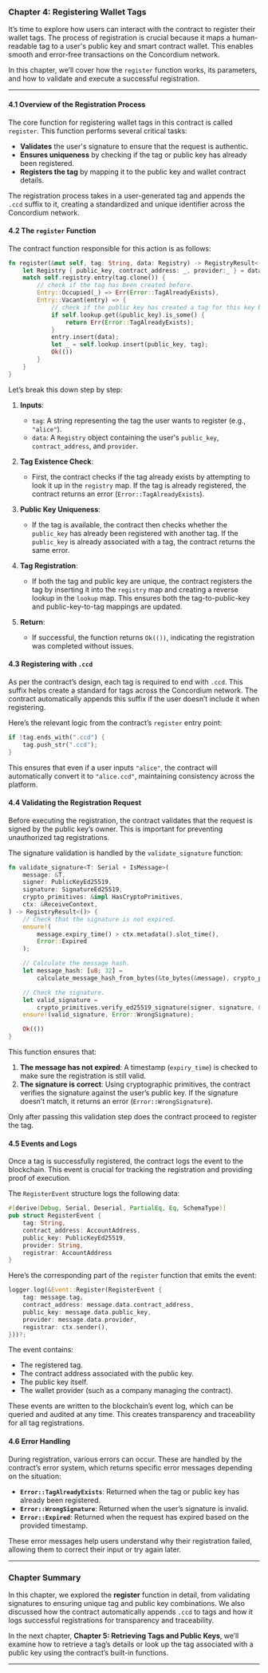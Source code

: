 ### Chapter 4: **Registering Wallet Tags**

It’s time to explore how users can interact with the contract to register their wallet tags. The process of registration is crucial because it maps a human-readable tag to a user's public key and smart contract wallet. This enables smooth and error-free transactions on the Concordium network.

In this chapter, we’ll cover how the `register` function works, its parameters, and how to validate and execute a successful registration.

---

#### 4.1 Overview of the Registration Process

The core function for registering wallet tags in this contract is called `register`. This function performs several critical tasks:
- **Validates** the user's signature to ensure that the request is authentic.
- **Ensures uniqueness** by checking if the tag or public key has already been registered.
- **Registers the tag** by mapping it to the public key and wallet contract details.

The registration process takes in a user-generated tag and appends the `.ccd` suffix to it, creating a standardized and unique identifier across the Concordium network. 

#### 4.2 The `register` Function

The contract function responsible for this action is as follows:

```rust
fn register(&mut self, tag: String, data: Registry) -> RegistryResult<()> {
    let Registry { public_key, contract_address: _, provider:_ } = data.clone();    
    match self.registry.entry(tag.clone()) {
        // check if the tag has been created before.
        Entry::Occupied(_) => Err(Error::TagAlreadyExists),
        Entry::Vacant(entry) => {
            // check if the public key has created a tag for this key before.
            if self.lookup.get(&public_key).is_some() {
                return Err(Error::TagAlreadyExists);
            }
            entry.insert(data);
            let _ = self.lookup.insert(public_key, tag);
            Ok(())
        }
    }
}
```

Let’s break this down step by step:

1. **Inputs**:
   - `tag`: A string representing the tag the user wants to register (e.g., `"alice"`).
   - `data`: A `Registry` object containing the user's `public_key`, `contract_address`, and `provider`.

2. **Tag Existence Check**:
   - First, the contract checks if the tag already exists by attempting to look it up in the `registry` map. If the tag is already registered, the contract returns an error (`Error::TagAlreadyExists`).

3. **Public Key Uniqueness**:
   - If the tag is available, the contract then checks whether the `public_key` has already been registered with another tag. If the `public_key` is already associated with a tag, the contract returns the same error.

4. **Tag Registration**:
   - If both the tag and public key are unique, the contract registers the tag by inserting it into the `registry` map and creating a reverse lookup in the `lookup` map. This ensures both the tag-to-public-key and public-key-to-tag mappings are updated.

5. **Return**:
   - If successful, the function returns `Ok(())`, indicating the registration was completed without issues.

#### 4.3 Registering with `.ccd`

As per the contract’s design, each tag is required to end with `.ccd`. This suffix helps create a standard for tags across the Concordium network. The contract automatically appends this suffix if the user doesn’t include it when registering.

Here’s the relevant logic from the contract’s `register` entry point:

```rust
if !tag.ends_with(".ccd") {
    tag.push_str(".ccd");
}
```

This ensures that even if a user inputs `"alice"`, the contract will automatically convert it to `"alice.ccd"`, maintaining consistency across the platform.

#### 4.4 Validating the Registration Request

Before executing the registration, the contract validates that the request is signed by the public key’s owner. This is important for preventing unauthorized tag registrations.

The signature validation is handled by the `validate_signature` function:

```rust
fn validate_signature<T: Serial + IsMessage>(
    message: &T,
    signer: PublicKeyEd25519,
    signature: SignatureEd25519,
    crypto_primitives: &impl HasCryptoPrimitives,
    ctx: &ReceiveContext,
) -> RegistryResult<()> {
    // Check that the signature is not expired.
    ensure!(
        message.expiry_time() > ctx.metadata().slot_time(),
        Error::Expired
    );

    // Calculate the message hash.
    let message_hash: [u8; 32] =
        calculate_message_hash_from_bytes(&to_bytes(&message), crypto_primitives, ctx)?;

    // Check the signature.
    let valid_signature =
        crypto_primitives.verify_ed25519_signature(signer, signature, &message_hash);
    ensure!(valid_signature, Error::WrongSignature);

    Ok(())
}
```

This function ensures that:
1. **The message has not expired**: A timestamp (`expiry_time`) is checked to make sure the registration is still valid.
2. **The signature is correct**: Using cryptographic primitives, the contract verifies the signature against the user’s public key. If the signature doesn’t match, it returns an error (`Error::WrongSignature`).

Only after passing this validation step does the contract proceed to register the tag.

#### 4.5 Events and Logs

Once a tag is successfully registered, the contract logs the event to the blockchain. This event is crucial for tracking the registration and providing proof of execution.

The `RegisterEvent` structure logs the following data:

```rust
#[derive(Debug, Serial, Deserial, PartialEq, Eq, SchemaType)]
pub struct RegisterEvent {
    tag: String,
    contract_address: AccountAddress,
    public_key: PublicKeyEd25519,
    provider: String,
    registrar: AccountAddress
}
```

Here’s the corresponding part of the `register` function that emits the event:

```rust
logger.log(&Event::Register(RegisterEvent {
    tag: message.tag,
    contract_address: message.data.contract_address,
    public_key: message.data.public_key,
    provider: message.data.provider,
    registrar: ctx.sender(),
}))?;
```

The event contains:
- The registered tag.
- The contract address associated with the public key.
- The public key itself.
- The wallet provider (such as a company managing the contract).

These events are written to the blockchain’s event log, which can be queried and audited at any time. This creates transparency and traceability for all tag registrations.

#### 4.6 Error Handling

During registration, various errors can occur. These are handled by the contract’s error system, which returns specific error messages depending on the situation:

- **`Error::TagAlreadyExists`**: Returned when the tag or public key has already been registered.
- **`Error::WrongSignature`**: Returned when the user’s signature is invalid.
- **`Error::Expired`**: Returned when the request has expired based on the provided timestamp.

These error messages help users understand why their registration failed, allowing them to correct their input or try again later.

---

### Chapter Summary

In this chapter, we explored the **register** function in detail, from validating signatures to ensuring unique tag and public key combinations. We also discussed how the contract automatically appends `.ccd` to tags and how it logs successful registrations for transparency and traceability.

In the next chapter, **Chapter 5: Retrieving Tags and Public Keys**, we’ll examine how to retrieve a tag’s details or look up the tag associated with a public key using the contract’s built-in functions.

---